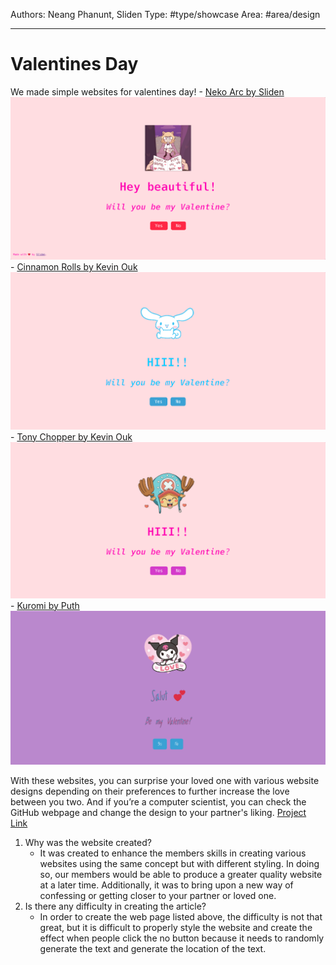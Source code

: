 Authors: Neang Phanunt, Sliden
Type: #type/showcase 
Area: #area/design

---

# Valentines Day
We made simple websites for valentines day!
    - [Neko Arc by Sliden](https://valentine.astolfo.store/)
    <img src="/src/assets/09-media/valentines.png" alt="MarineGEO circle logo"/>
    - [Cinnamon Rolls by Kevin Ouk](https://star12452.github.io/cinnamoroll-valentine/)
    <img src="/src/assets/09-media/valentines1.png" alt="MarineGEO circle logo"/>
    - [Tony Chopper by Kevin Ouk](https://star12452.github.io/valentine/)
    <img src="/src/assets/09-media/valentines3.png" alt="MarineGEO circle logo"/>
    - [Kuromi by Puth](https://star12452.github.io/kuromi-valentine/)
    <img src="/src/assets/09-media/valentines2.png" alt="MarineGEO circle logo"/>

With these websites, you can surprise your loved one with various website designs depending on their preferences to further increase the love between you two. And if you’re a computer scientist, you can check the GitHub webpage and change the design to your partner's liking. [Project Link](https://github.com/CIA-Computer-Club/valentines)

1. Why was the website created?
    - It was created to enhance the members skills in creating various websites using the same concept but with different styling. In doing so, our members would be able to produce a greater quality website at a later time. Additionally, it was to bring upon a new way of confessing or getting closer to your partner or loved
one.
2. Is there any difficulty in creating the article?
    - In order to create the web page listed above, the difficulty is not that great, but it is difficult to properly style the website and create the effect when people click the no button because it needs to randomly generate the text and generate the location of the text.
